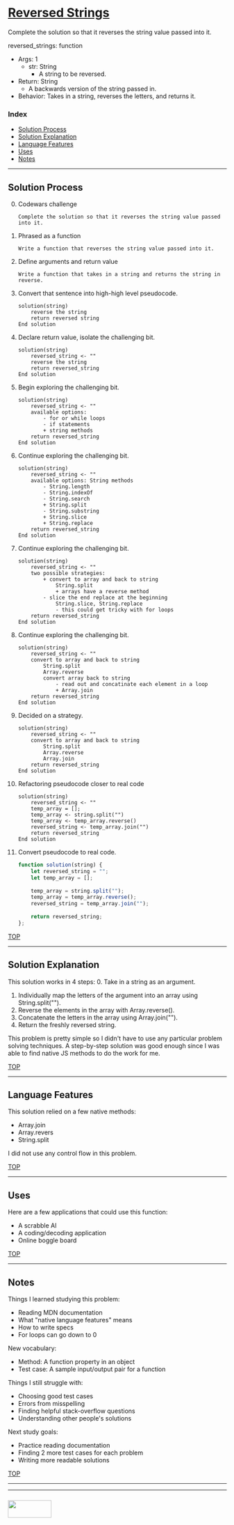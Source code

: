 # [Reversed Strings](https://www.codewars.com/kata/reversed-strings)

Complete the solution so that it reverses the string value passed into it.

reversed_strings: function
* Args: 1
  * str: String
    * A string to be reversed.
* Return: String
  * A backwards version of the string passed in.
* Behavior: Takes in a string, reverses the letters, and returns it.


### Index
* [Solution Process](#solution-process)
* [Solution Explanation](#solution-explanation)
* [Language Features](#language-features)
* [Uses](#uses)
* [Notes](#notes)

---

## Solution Process
0. Codewars challenge
    ```
    Complete the solution so that it reverses the string value passed into it.
    ```
1. Phrased as a function  
    ```
    Write a function that reverses the string value passed into it.
    ```
2. Define arguments and return value   
    ```
    Write a function that takes in a string and returns the string in reverse. 
    ```
3. Convert that sentence into high-high level pseudocode.
    ```
    solution(string)
        reverse the string
        return reversed string
    End solution
    ```
4. Declare return value, isolate the challenging bit.
    ```
    solution(string)
        reversed_string <- ""
        reverse the string
        return reversed_string
    End solution   
    ```
5. Begin exploring the challenging bit.
    ```
    solution(string)
        reversed_string <- ""
        available options:
            - for or while loops
            - if statements
            + string methods
        return reversed_string
    End solution   
    ```
6. Continue exploring the challenging bit.
    ```
    solution(string)
        reversed_string <- ""
        available options: String methods
            - String.length
            - String.indexOf
            - String.search
            + String.split
            - String.substring
            + String.slice
            + String.replace
        return reversed_string
    End solution   
    ```
7. Continue exploring the challenging bit.
    ```
    solution(string)
        reversed_string <- ""
        two possible strategies:
            + convert to array and back to string
                String.split
                + arrays have a reverse method
            - slice the end replace at the beginning    
                String.slice, String.replace
                - this could get tricky with for loops
        return reversed_string
    End solution   
    ```
8. Continue exploring the challenging bit.
    ```
    solution(string)
        reversed_string <- ""
        convert to array and back to string
            String.split
            Array.reverse
            convert array back to string
                - read out and concatinate each element in a loop
                + Array.join
        return reversed_string
    End solution   
    ```
9. Decided on a strategy.
    ```
    solution(string)
        reversed_string <- ""
        convert to array and back to string
            String.split
            Array.reverse
            Array.join
        return reversed_string
    End solution   
    ```
10. Refactoring pseudocode closer to real code
    ```
    solution(string)
        reversed_string <- ""
        temp_array = [];
        temp_array <- string.split("")
        temp_array <- temp_array.reverse()
        reversed_string <- temp_array.join("")
        return reversed_string
    End solution   
    ```
11. Convert pseudocode to real code.
    ```js
    function solution(string) {
        let reversed_string = "";
        let temp_array = [];
        
        temp_array = string.split("");
        temp_array = temp_array.reverse();
        reversed_string = temp_array.join("");
        
        return reversed_string;
    };  
    ```    
    
[TOP](#index)

---

## Solution Explanation

This solution works in 4 steps:
0. Take in a string as an argument.
1. Individually map the letters of the argument into an array using String.split("").
2. Reverse the elements in the array with Array.reverse().
3. Concatenate the letters in the array using Array.join("").
4. Return the freshly reversed string.

This problem is pretty simple so I didn't have to use any particular problem solving techniques.  A step-by-step solution was good enough since I was able to find native JS methods to do the work for me.


[TOP](#index)

---

## Language Features

This solution relied on a few native methods:
* Array.join
* Array.revers
* String.split

I did not use any control flow in this problem.

[TOP](#index)

---
## Uses

Here are a few applications that could use this function:
* A scrabble AI
* A coding/decoding application
* Online boggle board


[TOP](#index)

---

## Notes

Things I learned studying this problem:
* Reading MDN documentation
* What "native language features" means
* How to write specs
* For loops can go down to 0

New vocabulary:
* Method: A function property in an object
* Test case: A sample input/output pair for a function 

Things I still struggle with:
* Choosing good test cases
* Errors from misspelling
* Finding helpful stack-overflow questions
* Understanding other people's solutions

Next study goals:
* Practice reading documentation
* Finding 2 more test cases for each problem
* Writing more readable solutions


[TOP](#index)

___
___
### <a href="http://elewa.education/blog" target="_blank"><img src="https://user-images.githubusercontent.com/18554853/34921062-506450ae-f97d-11e7-875f-6feeb26ad72d.png" width="100" height="40"/></a>

